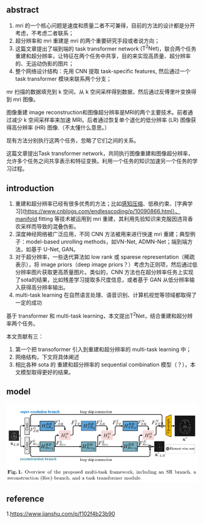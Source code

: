 ## abstract

1. mri 的一个核心问题是速度和质量二者不可兼得，目前的方法的设计都是分开考虑，不考虑二者联系；
2. 超分辨率和 mri 重建是 mri 的两个重要研究手段或者说方向；
3. 这篇文章提出了端到端的 task transformer network ($\text{T}^\text{2}\text{Net}$)，联合两个任务重建和超分辨率，让特征在两个任务中共享，目的来实现高质量、超分辨率的、无运动伪影的图片；
4. 整个网络设计结构：先用 CNN 提取 task-specific features, 然后通过一个 task transformer 模块来联系两个分支；

mr 扫描的数据填充到 k 空间，从 k 空间采样得到数据，然后通过反傅里叶变换得到 mri 图像。

图像重建 image reconstruction和图像超分辨率是MRI的两个主要技术。前者通过减少 k 空间采样率来加速 MRI。后者通过恢复单个退化的低分辨率 (LR) 图像获得高分辨率 (HR) 图像.（不太懂什么意思。）

现有方法分别执行这两个任务，忽略了它们之间的关系。

这篇文章提出Task transformer network，共同执行图像重建和图像超分辨率，允许多个任务之间共享表示和特征变换。利用一个任务的知识加速另一个任务的学习过程。

## introduction


1. 重建和超分辨率已经有很多优秀的方法；比如[感知压缩](https://www.zhihu.com/question/28552876)、低秩约束、[字典学习](https://www.cnblogs.com/endlesscoding/p/10090866.html）、manifold fitting 等技术被运用到 mri 重建，其利用先验知识来克服因违背香农采样而导致的混叠伪影。
2. 深度神经网络被广泛应用，不同 CNN 方法被用来进行快速 mri 重建；典型例子：model-based unrolling methods，如$\text{VN-Net}$, $\text{ADMN-Net}$；端到端方法，如基于 U-Net, GAN。
3. 对于超分辨率，一些迭代算法如 low rank 或 sparese representation（稀疏表示），将 image priors（deep image priors？）考虑为正则项，然后通过低分辨率图片获取更高质量图片。类似的，CNN 方法也在超分辨率任务上实现了sota的结果，比如残差学习提取多尺度信息，或者基于 GAN 从低分辨率输入获得高分辨率输出。
4. multi-task learning 在自然语言处理、语音识别、计算机视觉等领域都取得了一定的成功

基于 transformer 和 multi-task learning，本文提出$\text{T}^\text{2}\text{Net}$，结合重建和超分辨率两个任务。

本文贡献有三：
1. 第一个把 transoformer 引入到重建和超分辨率的 multi-task learning 中；
2. 网络结构，下文将具体阐述
3. 相比各种 sota 的 重建和超分辨率的 sequential combination 模型（？），本文模型取得更好的结果。


## model

<img src="./image/framework%20overview.png">

## reference

1.https://www.jianshu.com/p/f102f4b23b90